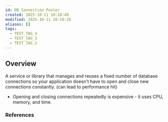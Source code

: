 ```yaml
---
id: DB Connection Pooler
created: 2025-10-11 10:18:49
modified: 2025-10-11 10:19:28
aliases: []
tags:
  - TEST_TAG_4
  - TEST_TAG_3
  - TEST_TAG_2
---
```



## Overview
A service or library that manages and reuses a fixed number of database connections so your application doesn't have to open and close new connections constantly. (can lead to performance hit)

- Opening and closing connections repeatedly is expensive - it uses CPU, memory, and time.

### References

